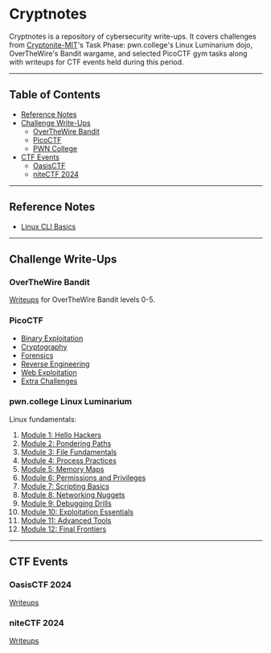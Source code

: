 # Cryptnotes
Cryptnotes is a repository of cybersecurity write-ups.  It covers challenges from [Cryptonite-MIT](https://github.com/Cryptonite-MIT)'s Task Phase: pwn.college's Linux Luminarium dojo, OverTheWire's Bandit wargame, and selected PicoCTF gym tasks along with writeups for CTF events held during this period.


---

## Table of Contents

- [Reference Notes](#reference-notes)
- [Challenge Write-Ups](#challenge-write-ups)
  - [OverTheWire Bandit](#overthewire-bandit)
  - [PicoCTF](#picoctf)
  - [PWN College](#pwncollege-linux-luminarium)
- [CTF Events](#ctf-events)
  - [OasisCTF](#oasisctf-2024)
  - [niteCTF 2024](#nitectf-2024)

---

## Reference Notes

- [Linux CLI Basics](https://github.com/tnmyhere/cryptnotes/blob/main/notes/linuxcli.md)

---

## Challenge Write-Ups

### OverTheWire Bandit
[Writeups](https://github.com/tnmyhere/cryptnotes/tree/main/misc/overthewire_bandit) for OverTheWire Bandit levels 0-5.

### PicoCTF

- [Binary Exploitation](https://github.com/tnmyhere/cryptnotes/blob/main/picoctf/binary.md)
- [Cryptography](https://github.com/tnmyhere/cryptnotes/blob/main/picoctf/crypto.md)
- [Forensics](https://github.com/tnmyhere/cryptnotes/blob/main/picoctf/forensics.md)
- [Reverse Engineering](https://github.com/tnmyhere/cryptnotes/blob/main/picoctf/rev.md)
- [Web Exploitation](https://github.com/tnmyhere/cryptnotes/blob/main/picoctf/web.md)
- [Extra Challenges](https://github.com/tnmyhere/cryptnotes/blob/main/picoctf/extra.md)

### pwn.college Linux Luminarium
Linux fundamentals:

1. [Module 1: Hello Hackers](https://github.com/tnmyhere/cryptnotes/tree/main/pwn.college/1_hellohackers)
2. [Module 2: Pondering Paths](https://github.com/tnmyhere/cryptnotes/tree/main/pwn.college/2_ponderingpaths)
3. [Module 3: File Fundamentals](https://github.com/tnmyhere/cryptnotes/tree/main/pwn.college/3_filefundamentals)
4. [Module 4: Process Practices](https://github.com/tnmyhere/cryptnotes/tree/main/pwn.college/4_processpractices)
5. [Module 5: Memory Maps](https://github.com/tnmyhere/cryptnotes/tree/main/pwn.college/5_memorymaps)
6. [Module 6: Permissions and Privileges](https://github.com/tnmyhere/cryptnotes/tree/main/pwn.college/6_permissionsprivileges)
7. [Module 7: Scripting Basics](https://github.com/tnmyhere/cryptnotes/tree/main/pwn.college/7_scriptingbasics)
8. [Module 8: Networking Nuggets](https://github.com/tnmyhere/cryptnotes/tree/main/pwn.college/8_networkingnuggets)
9. [Module 9: Debugging Drills](https://github.com/tnmyhere/cryptnotes/tree/main/pwn.college/9_debuggingdrills)
10. [Module 10: Exploitation Essentials](https://github.com/tnmyhere/cryptnotes/tree/main/pwn.college/10_exploitationessentials)
11. [Module 11: Advanced Tools](https://github.com/tnmyhere/cryptnotes/tree/main/pwn.college/11_advancedtools)
12. [Module 12: Final Frontiers](https://github.com/tnmyhere/cryptnotes/tree/main/pwn.college/12_finalfrontiers)

---

## CTF Events

### OasisCTF 2024
[Writeups](https://github.com/tnmyhere/cryptnotes/blob/main/misc/oasisctf.md)

### niteCTF 2024
[Writeups](https://github.com/tnmyhere/cryptnotes/blob/main/misc/nitectf.md)
